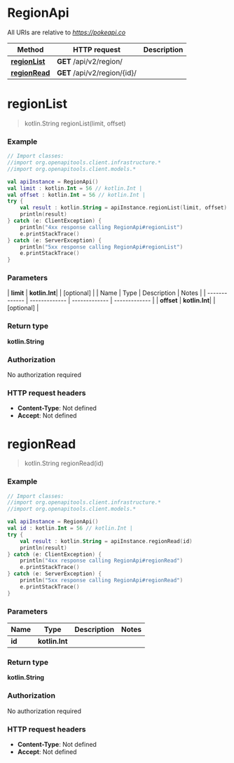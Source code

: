 # RegionApi

All URIs are relative to *https://pokeapi.co*

| Method | HTTP request | Description |
| ------------- | ------------- | ------------- |
| [**regionList**](RegionApi.md#regionList) | **GET** /api/v2/region/ |  |
| [**regionRead**](RegionApi.md#regionRead) | **GET** /api/v2/region/{id}/ |  |


<a id="regionList"></a>
# **regionList**
> kotlin.String regionList(limit, offset)



### Example
```kotlin
// Import classes:
//import org.openapitools.client.infrastructure.*
//import org.openapitools.client.models.*

val apiInstance = RegionApi()
val limit : kotlin.Int = 56 // kotlin.Int | 
val offset : kotlin.Int = 56 // kotlin.Int | 
try {
    val result : kotlin.String = apiInstance.regionList(limit, offset)
    println(result)
} catch (e: ClientException) {
    println("4xx response calling RegionApi#regionList")
    e.printStackTrace()
} catch (e: ServerException) {
    println("5xx response calling RegionApi#regionList")
    e.printStackTrace()
}
```

### Parameters
| **limit** | **kotlin.Int**|  | [optional] |
| Name | Type | Description  | Notes |
| ------------- | ------------- | ------------- | ------------- |
| **offset** | **kotlin.Int**|  | [optional] |

### Return type

**kotlin.String**

### Authorization

No authorization required

### HTTP request headers

 - **Content-Type**: Not defined
 - **Accept**: Not defined

<a id="regionRead"></a>
# **regionRead**
> kotlin.String regionRead(id)



### Example
```kotlin
// Import classes:
//import org.openapitools.client.infrastructure.*
//import org.openapitools.client.models.*

val apiInstance = RegionApi()
val id : kotlin.Int = 56 // kotlin.Int | 
try {
    val result : kotlin.String = apiInstance.regionRead(id)
    println(result)
} catch (e: ClientException) {
    println("4xx response calling RegionApi#regionRead")
    e.printStackTrace()
} catch (e: ServerException) {
    println("5xx response calling RegionApi#regionRead")
    e.printStackTrace()
}
```

### Parameters
| Name | Type | Description  | Notes |
| ------------- | ------------- | ------------- | ------------- |
| **id** | **kotlin.Int**|  | |

### Return type

**kotlin.String**

### Authorization

No authorization required

### HTTP request headers

 - **Content-Type**: Not defined
 - **Accept**: Not defined

